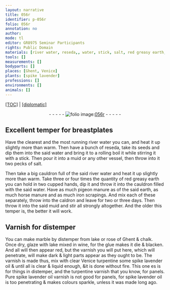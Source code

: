 ```yaml
---
layout: narrative
title: 056r
identifier: p-056r
folio: 056r
annotation: no
author:
mode: tl
editor: GR8975 Seminar Participants
rights: Public Domain
materials: [river water, reseda,, water, stick, salt, red greasy earth, pigeon manure, earth, horse manure, iron scrapings, Varnish, distemper, marble, lake, rose of Ghent, chalk, wine, glue, varnish, clear Venice turpentine, spike lavender oil, turpentine varnish, Pure spike lavender oil varnish]
tools: []
measurements: []
bodyparts: []
places: [Ghent, Venice]
plants: [spike lavender]
professions: []
environments: []
animals: []
---
```


<p><a href="{{ site.baseurl }}/translation/">[TOC]</a> | <a href="{{ site.baseurl }}/texts/p-056r_tc/" target="_blank">[diplomatic]</a></p><div class="folio" align="center">- - - - - <a href="http://gallica.bnf.fr/ark:/12148/btv1b10500001g/f117.image" target="_blank"><img src="https://cu-mkp.github.io/2017-workshop-edition/assets/photo-icon.png" alt="folio image: " style="display:inline-block; margin-bottom:-3px;"/>056r</a> - - - - - </div>  
  

## Excellent temper for breastplates

 
 Have the clearest and the most running <span class="m">river water</span> you can, and heat it up slightly more than warm. Then have a bunch of <span class="m">reseda,</span> take its seeds and dip them into the said <span class="m">water</span> and bring it to a rolling boil it while stirring it with a <span class="m">stick</span>. Then pour it into a muid or any other vessel, then throw into it two pecks of <span class="m">salt</span>. 
 
Then take a big cauldron full of the said <span class="m">river water</span> and heat it up slightly more than warm. Take three or four times the quantity of <span class="m">red greasy earth</span> you can hold in two cupped hands, dip it and throw it into the cauldron filled with the said <span class="m">water</span>. Have as much <span class="m">pigeon manure</span> as of the said <span class="m">earth</span>, as much <span class="m">horse manure</span> and as much <span class="m">iron scrapings</span>. And mix each of these separately, throw into the caldron and leave for two or three days. Then throw it into the said muid and stir all strongly altogether. And the older this temper is, the better it will work.
 
 
  

## <span class="m">Varnish</span> for <span class="m">distemper</span>

 
You can make <span class="m">marble</span> by <span class="m">distemper</span> from <span class="m">lake</span> or <span class="m">rose of <span class="pl">Ghent</span></span> & <span class="m">chalk</span>. Once dry, glaze with <span class="m">lake</span> mixed in <span class="m">wine</span>, for the <span class="m">glue</span> makes it die & blacken. And all will then appear red, but the <span class="m">varnish</span> you will put here, which will penetrate, will make dark & light parts appear as they ought to be. The <span class="m">varnish</span> is made thus, mix with <span class="m">clear <span class="pl">Venice</span> turpentine</span> some <span class="m"><span class="pa">spike lavender</span> oil</span> <span class="del">&</span> until all is clear & liquid enough, &it is done without fire. This one <span class="del">es</span> is for things in <span class="m">distemper</span>, and the <span class="m">turpentine varnish</span> that you know, for panels. <span class="m">Pure <span class="pa">spike lavender</span> oil varnish</span> is not good for panels, for <span class="m"><span class="pa">spike lavender</span> oil</span> is too penetrating & makes colours sparkle, unless it was made long ago.
 
